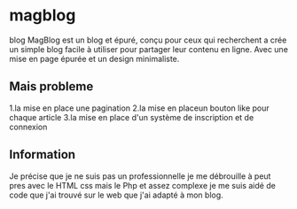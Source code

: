 # magblog
blog 
MagBlog est un blog et épuré, conçu pour ceux qui recherchent a crée un simple blog facile à utiliser pour partager leur contenu en ligne. Avec une mise en page épurée et un design minimaliste.

Mais probleme 
-------------
1.la mise en place une pagination 
2.la mise en placeun bouton like pour chaque article 
3.la mise en place d'un système de inscription et de connexion

Information
-----------
Je précise que je ne suis pas un professionnelle je me débrouille à peut pres avec le HTML css mais le Php et assez complexe je me suis aidé de code que j'ai trouvé sur le web que j'ai adapté à mon blog.
